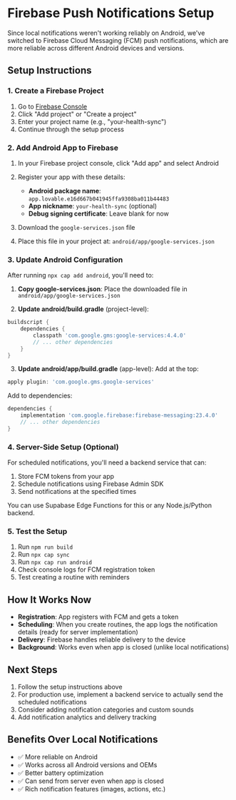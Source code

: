 # Firebase Push Notifications Setup

Since local notifications weren't working reliably on Android, we've switched to Firebase Cloud Messaging (FCM) push notifications, which are more reliable across different Android devices and versions.

## Setup Instructions

### 1. Create a Firebase Project

1. Go to [Firebase Console](https://console.firebase.google.com/)
2. Click "Add project" or "Create a project"
3. Enter your project name (e.g., "your-health-sync")
4. Continue through the setup process

### 2. Add Android App to Firebase

1. In your Firebase project console, click "Add app" and select Android
2. Register your app with these details:
   - **Android package name**: `app.lovable.e16d667b041945ffa9308ba011b44483`
   - **App nickname**: `your-health-sync` (optional)
   - **Debug signing certificate**: Leave blank for now

3. Download the `google-services.json` file
4. Place this file in your project at: `android/app/google-services.json`

### 3. Update Android Configuration

After running `npx cap add android`, you'll need to:

1. **Copy google-services.json**: Place the downloaded file in `android/app/google-services.json`

2. **Update android/build.gradle** (project-level):
```gradle
buildscript {
    dependencies {
        classpath 'com.google.gms:google-services:4.4.0'
        // ... other dependencies
    }
}
```

3. **Update android/app/build.gradle** (app-level):
Add at the top:
```gradle
apply plugin: 'com.google.gms.google-services'
```

Add to dependencies:
```gradle
dependencies {
    implementation 'com.google.firebase:firebase-messaging:23.4.0'
    // ... other dependencies
}
```

### 4. Server-Side Setup (Optional)

For scheduled notifications, you'll need a backend service that can:
1. Store FCM tokens from your app
2. Schedule notifications using Firebase Admin SDK
3. Send notifications at the specified times

You can use Supabase Edge Functions for this or any Node.js/Python backend.

### 5. Test the Setup

1. Run `npm run build`
2. Run `npx cap sync`
3. Run `npx cap run android`
4. Check console logs for FCM registration token
5. Test creating a routine with reminders

## How It Works Now

- **Registration**: App registers with FCM and gets a token
- **Scheduling**: When you create routines, the app logs the notification details (ready for server implementation)
- **Delivery**: Firebase handles reliable delivery to the device
- **Background**: Works even when app is closed (unlike local notifications)

## Next Steps

1. Follow the setup instructions above
2. For production use, implement a backend service to actually send the scheduled notifications
3. Consider adding notification categories and custom sounds
4. Add notification analytics and delivery tracking

## Benefits Over Local Notifications

- ✅ More reliable on Android
- ✅ Works across all Android versions and OEMs
- ✅ Better battery optimization
- ✅ Can send from server even when app is closed
- ✅ Rich notification features (images, actions, etc.)
